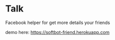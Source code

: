 # Talk
Facebook helper for get more details your friends

demo here: https://softbot-friend.herokuapp.com
